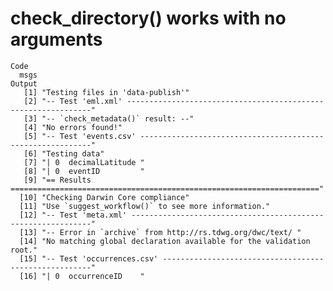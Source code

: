 # check_directory() works with no arguments

    Code
      msgs
    Output
       [1] "Testing files in 'data-publish'"                                                 
       [2] "-- Test 'eml.xml' --------------------------------------------------------------"
       [3] "-- `check_metadata()` result: --"                                                
       [4] "No errors found!"                                                                
       [5] "-- Test 'events.csv' -----------------------------------------------------------"
       [6] "Testing data"                                                                    
       [7] "| 0  decimalLatitude "                                                           
       [8] "| 0  eventID         "                                                           
       [9] "== Results ====================================================================="
      [10] "Checking Darwin Core compliance"                                                 
      [11] "Use `suggest_workflow()` to see more information."                               
      [12] "-- Test 'meta.xml' -------------------------------------------------------------"
      [13] "-- Error in `archive` from http://rs.tdwg.org/dwc/text/ "                        
      [14] "No matching global declaration available for the validation root."               
      [15] "-- Test 'occurrences.csv' ------------------------------------------------------"
      [16] "| 0  occurrenceID    "                                                           

